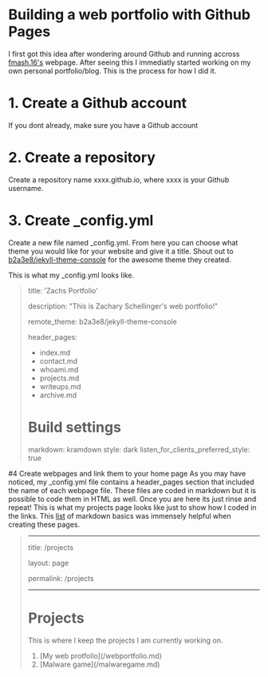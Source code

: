 # Building a web portfolio with Github Pages

I first got this idea after wondering around Github and running accross [fmash.16's](https://fmash16.github.io/content/posts/ssg5_site.html) webpage. After seeing this I immediatly started working on my own personal portfolio/blog. This is the process for how I did it. 

# 1. Create a Github account
If you dont already, make sure you have a Github account
# 2. Create a repository
Create a repository name xxxx.github.io, where xxxx is your Github username. 
# 3. Create _config.yml
Create a new file named _config.yml. From here you can choose what theme you would like for your website and give it a title. Shout out to [b2a3e8/jekyll-theme-console](https://github.com/b2a3e8/jekyll-theme-console) for the awesome theme they created. 

This is what my _config.yml looks like.

>title: 'Zachs Portfolio'
>
>description: "This is Zachary Schellinger's web portfolio!"
>
>remote_theme: b2a3e8/jekyll-theme-console
>
>header_pages: 
>  - index.md
>  - contact.md
>  - whoami.md
>  - projects.md
>  - writeups.md
>  - archive.md
>
># Build settings
>markdown: kramdown
>style: dark
>listen_for_clients_preferred_style: true

#4 Create webpages and link them to your home page
As you may have noticed, my _config.yml file contains a header_pages section that included the name of each webpage file. These files are coded in markdown but it is possible to code them in HTML as well. Once you are here its just rinse and repeat! This is what my projects page looks like just to show how I coded in the links. This [list](https://www.markdownguide.org/basic-syntax/#lists-1) of markdown basics was immensely helpful when creating these pages. 

>---
>
>title: /projects
>
>layout: page
>
>permalink: /projects
>
>---
>
># Projects
>
>This is where I keep the projects I am currently working on.
>1. \[My web protfolio](/webportfolio.md)
>2. \[Malware game](/malwaregame.md)
